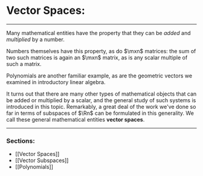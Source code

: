 # Vector Spaces:

***
Many mathematical entities have the property that they can be *added* and *multiplied* by a number. 

Numbers themselves have this property, as do $\mxn$ matrices: the sum of two such matrices is again an $\mxn$ matrix, as is any scalar multiple of such a matrix. 

Polynomials are another familiar example, as are the geometric vectors we examined in introductory linear algebra. 

It turns out that there are many other types of mathematical objects that can be added or multiplied by a scalar, and the general study of such systems is introduced in this topic. Remarkably, a great deal of 	the work we've done so far in terms of subspaces of $\Rn$ can be formulated in this generality. We call these general mathematical entities **vector spaces**.  

***
### Sections:

- [[Vector Spaces]]
- [[Vector Subspaces]]
- [[Polynomials]]